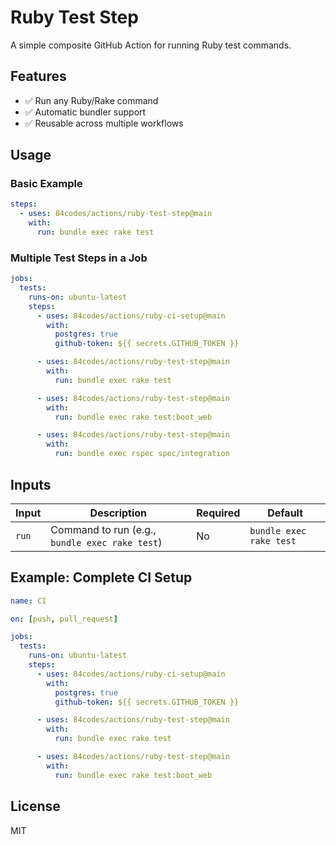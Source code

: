 # Ruby Test Step

A simple composite GitHub Action for running Ruby test commands.

## Features

- ✅ Run any Ruby/Rake command
- ✅ Automatic bundler support
- ✅ Reusable across multiple workflows

## Usage

### Basic Example

```yaml
steps:
  - uses: 84codes/actions/ruby-test-step@main
    with:
      run: bundle exec rake test
```

### Multiple Test Steps in a Job

```yaml
jobs:
  tests:
    runs-on: ubuntu-latest
    steps:
      - uses: 84codes/actions/ruby-ci-setup@main
        with:
          postgres: true
          github-token: ${{ secrets.GITHUB_TOKEN }}

      - uses: 84codes/actions/ruby-test-step@main
        with:
          run: bundle exec rake test

      - uses: 84codes/actions/ruby-test-step@main
        with:
          run: bundle exec rake test:boot_web

      - uses: 84codes/actions/ruby-test-step@main
        with:
          run: bundle exec rspec spec/integration
```

## Inputs

| Input | Description | Required | Default |
|-------|-------------|----------|---------|
| `run` | Command to run (e.g., `bundle exec rake test`) | No | `bundle exec rake test` |

## Example: Complete CI Setup

```yaml
name: CI

on: [push, pull_request]

jobs:
  tests:
    runs-on: ubuntu-latest
    steps:
      - uses: 84codes/actions/ruby-ci-setup@main
        with:
          postgres: true
          github-token: ${{ secrets.GITHUB_TOKEN }}

      - uses: 84codes/actions/ruby-test-step@main
        with:
          run: bundle exec rake test

      - uses: 84codes/actions/ruby-test-step@main
        with:
          run: bundle exec rake test:boot_web
```

## License

MIT
